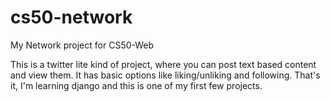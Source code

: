 # cs50-network
My Network project for CS50-Web

This is a twitter lite kind of project, where you can post text based content and view them. It has basic options like liking/unliking and following.
That's it, I'm learning django and this is one of my first few projects.
